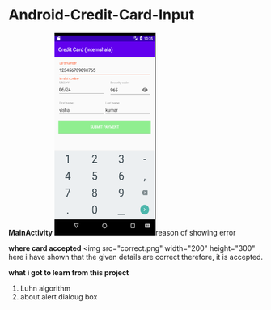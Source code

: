# Android-Credit-Card-Input

**MainActivity**
<img src ="image.png" width="200" height="400"
here i have shown that the given cardNo. does not follow luhn algorithm->reason of showing error

**where card accepted**
<img src="correct.png" width="200" height="300"
here i have shown that the given details are correct therefore, it is accepted.

**what i got to learn from this project**
1) Luhn algorithm
2) about alert dialoug box
